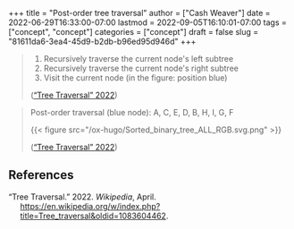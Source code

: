 +++
title = "Post-order tree traversal"
author = ["Cash Weaver"]
date = 2022-06-29T16:33:00-07:00
lastmod = 2022-09-05T16:10:01-07:00
tags = ["concept", "concept"]
categories = ["concept"]
draft = false
slug = "81611da6-3ea4-45d9-b2db-b96ed95d946d"
+++

> 1.  Recursively traverse the current node's left subtree
> 2.  Recursively traverse the current node's right subtree
> 3.  Visit the current node (in the figure: position blue)
>
> (<a href="#citeproc_bib_item_1">“Tree Traversal” 2022</a>)

<!--quoteend-->

> Post-order traversal (blue node): A, C, E, D, B, H, I, G, F
>
> {{< figure src="/ox-hugo/Sorted_binary_tree_ALL_RGB.svg.png" >}}
>
> (<a href="#citeproc_bib_item_1">“Tree Traversal” 2022</a>)

## References

<style>.csl-entry{text-indent: -1.5em; margin-left: 1.5em;}</style><div class="csl-bib-body">
  <div class="csl-entry"><a id="citeproc_bib_item_1"></a>“Tree Traversal.” 2022. <i>Wikipedia</i>, April. <a href="https://en.wikipedia.org/w/index.php?title=Tree_traversal&oldid=1083604462">https://en.wikipedia.org/w/index.php?title=Tree_traversal&#38;oldid=1083604462</a>.</div>
</div>
